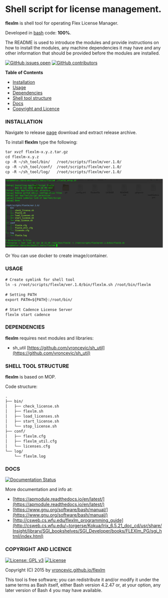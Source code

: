 # Shell script for license management.

**flexlm** is shell tool for operating Flex License Manager.

Developed in [bash](https://en.wikipedia.org/wiki/Bash_(Unix_shell)) code: **100%**.

The README is used to introduce the modules and provide instructions on
how to install the modules, any machine dependencies it may have and any
other information that should be provided before the modules are installed.

[![GitHub issues open](https://img.shields.io/github/issues/vroncevic/flexlm.svg)](https://github.com/vroncevic/flexlm/issues)
 [![GitHub contributors](https://img.shields.io/github/contributors/vroncevic/flexlm.svg)](https://github.com/vroncevic/flexlm/graphs/contributors)

<!-- START doctoc -->
**Table of Contents**

- [Installation](#installation)
- [Usage](#usage)
- [Dependencies](#dependencies)
- [Shell tool structure](#shell-tool-structure)
- [Docs](#docs)
- [Copyright and Licence](#copyright-and-licence)
<!-- END doctoc -->

### INSTALLATION

Navigate to release [page](https://github.com/vroncevic/flexlm/releases) download and extract release archive.

To install **flexlm** type the following:

```
tar xvzf flexlm-x.y.z.tar.gz
cd flexlm-x.y.z
cp -R ~/sh_tool/bin/   /root/scripts/flexlm/ver.1.0/
cp -R ~/sh_tool/conf/  /root/scripts/flexlm/ver.1.0/
cp -R ~/sh_tool/log/   /root/scripts/flexlm/ver.1.0/
```

![alt tag](https://raw.githubusercontent.com/vroncevic/flexlm/dev/docs/setup_tree.png)

Or You can use docker to create image/container.

### USAGE

```
# Create symlink for shell tool
ln -s /root/scripts/flexlm/ver.1.0/bin/flexlm.sh /root/bin/flexlm

# Setting PATH
export PATH=${PATH}:/root/bin/

# Start Cadence License Server
flexlm start cadence
```

### DEPENDENCIES

**flexlm** requires next modules and libraries:
* sh_util [https://github.com/vroncevic/sh_util](https://github.com/vroncevic/sh_util)

### SHELL TOOL STRUCTURE

**flexlm** is based on MOP.

Code structure:
```
.
├── bin/
│   ├── check_license.sh
│   ├── flexlm.sh
│   ├── load_licenses.sh
│   ├── start_license.sh
│   └── stop_license.sh
├── conf/
│   ├── flexlm.cfg
│   ├── flexlm_util.cfg
│   └── licenses.cfg
└── log/
    └── flexlm.log
```

### DOCS

[![Documentation Status](https://readthedocs.org/projects/flexlm/badge/?version=latest)](https://flexlm.readthedocs.io/projects/flexlm/en/latest/?badge=latest)

More documentation and info at:
* [https://apmodule.readthedocs.io/en/latest/](https://apmodule.readthedocs.io/en/latest/)
* [https://www.gnu.org/software/bash/manual/](https://www.gnu.org/software/bash/manual/)
* [http://csweb.cs.wfu.edu/flexlm_programming_guide](http://csweb.cs.wfu.edu/~torgerse/Kokua/Irix_6.5.21_doc_cd/usr/share/Insight/library/SGI_bookshelves/SGI_Developer/books/FLEXlm_PG/sgi_html/index.html)

### COPYRIGHT AND LICENCE

[![License: GPL v3](https://img.shields.io/badge/License-GPLv3-blue.svg)](https://www.gnu.org/licenses/gpl-3.0) [![License](https://img.shields.io/badge/License-Apache%202.0-blue.svg)](https://opensource.org/licenses/Apache-2.0)


Copyright (C) 2015 by [vroncevic.github.io/flexlm](https://vroncevic.github.io/flexlm)

This tool is free software; you can redistribute it and/or modify
it under the same terms as Bash itself, either Bash version 4.2.47 or,
at your option, any later version of Bash 4 you may have available.

